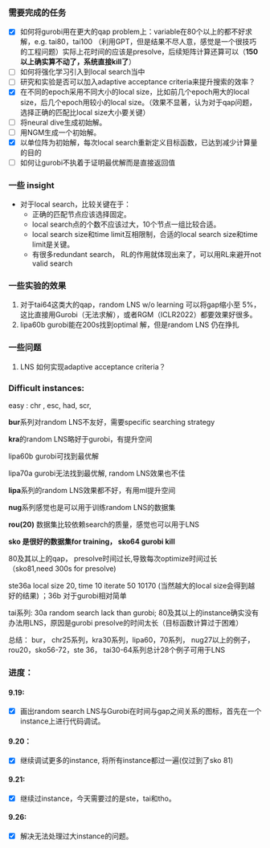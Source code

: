 ### 需要完成的任务

* [X] 如何将gurobi用在更大的qap problem上：variable在80个以上的都不好求解，e.g. tai80，tai100 （利用GPT，但是结果不尽人意，感觉是一个很技巧的工程问题）实际上花时间的应该是presolve，后续矩阵计算还算可以（**150以上确实算不动了，系统直接kill了**）
* [ ] 如何将强化学习引入到local search当中
* [ ] 研究和实验是否可以加入adaptive acceptance criteria来提升搜索的效率？
* [X] 在不同的epoch采用不同大小的local size，比如前几个epoch用大的local size，后几个epoch用较小的local size。（效果不显著，认为对于qap问题，选择正确的匹配比local size大小要关键）
* [ ] 将neural dive生成初始解。
* [ ] 用NGM生成一个初始解。
* [X] 以单位阵为初始解，每次local search重新定义目标函数，已达到减少计算量的目的
* [ ] 如何让gurobi不执着于证明最优解而是直接返回值

### 一些 insight

* 对于local search，比较关键在于：
  * 正确的匹配节点应该选择固定。
  * local search点的个数不应该过大，10个节点一组比较合适。
  * local search size和time limit互相限制，合适的local search size和time limit是关键。
  * 有很多redundant search， RL的作用就体现出来了，可以用RL来避开not valid search

### 一些实验的效果

1. 对于tai64这类大的qap，random LNS w/o learning 可以将gap缩小至 5%，这比直接用Gurobi（无法求解），或者RGM（ICLR2022）都要效果好很多。
2. lipa60b gurobi能在200s找到optimal 解，但是random LNS 仍在挣扎

### 一些问题

1. LNS 如何实现adaptive acceptance criteria？

### Difficult instances:

easy : chr , esc, had, scr,

**bur**系列对random LNS不友好，需要specific searching strategy

**kra**的random LNS略好于gurobi，有提升空间

lipa60b gurobi可找到最优解

lipa70a gurobi无法找到最优解, random LNS效果也不佳

**lipa**系列的random LNS效果都不好，有用ml提升空间

**nug**系列感觉也是可以用于训练random LNS的数据集

**rou(20)** 数据集比较依赖search的质量，感觉也可以用于LNS

**sko 是很好的数据集for training， sko64 gurobi kill**

80及其以上的qap， presolve时间过长,导致每次optimize时间过长（sko81,need 300s for presolve)

ste36a local size 20, time 10 iterate 50 10170 (当然越大的local size会得到越好的结果) ；36b 对于gurobi相对简单

tai系列: 30a random search lack than gurobi; 80及其以上的instance确实没有办法用LNS，原因是gurobi presolve的时间太长（目标函数计算过于困难）

总结： bur， chr25系列，kra30系列，lipa60，70系列， nug27以上的例子，rou20，sko56-72，ste 36， tai30-64系列总计28个例子可用于LNS

### 进度：

#### 9.19:

* [X] 画出random search LNS与Gurobi在时间与gap之间关系的图标，首先在一个instance上进行代码调试。

#### 9.20：

* [X] 继续调试更多的instance, 将所有instance都过一遍(仅过到了sko 81)

#### 9.21:

* [X] 继续过instance，今天需要过的是ste，tai和tho。

#### 9.26:

* [X] 解决无法处理过大instance的问题。
